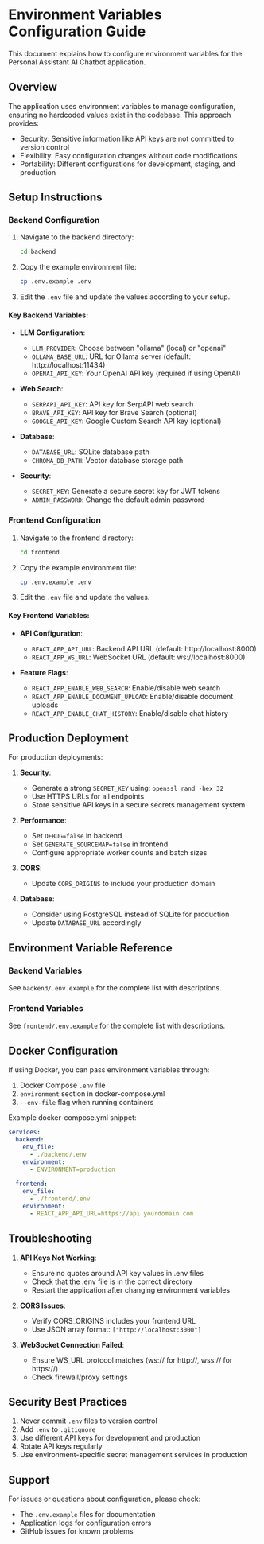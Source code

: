# Environment Variables Configuration Guide

This document explains how to configure environment variables for the Personal Assistant AI Chatbot application.

## Overview

The application uses environment variables to manage configuration, ensuring no hardcoded values exist in the codebase. This approach provides:
- Security: Sensitive information like API keys are not committed to version control
- Flexibility: Easy configuration changes without code modifications
- Portability: Different configurations for development, staging, and production

## Setup Instructions

### Backend Configuration

1. Navigate to the backend directory:
   ```bash
   cd backend
   ```

2. Copy the example environment file:
   ```bash
   cp .env.example .env
   ```

3. Edit the `.env` file and update the values according to your setup.

#### Key Backend Variables:

- **LLM Configuration**:
  - `LLM_PROVIDER`: Choose between "ollama" (local) or "openai"
  - `OLLAMA_BASE_URL`: URL for Ollama server (default: http://localhost:11434)
  - `OPENAI_API_KEY`: Your OpenAI API key (required if using OpenAI)

- **Web Search**:
  - `SERPAPI_API_KEY`: API key for SerpAPI web search
  - `BRAVE_API_KEY`: API key for Brave Search (optional)
  - `GOOGLE_API_KEY`: Google Custom Search API key (optional)

- **Database**:
  - `DATABASE_URL`: SQLite database path
  - `CHROMA_DB_PATH`: Vector database storage path

- **Security**:
  - `SECRET_KEY`: Generate a secure secret key for JWT tokens
  - `ADMIN_PASSWORD`: Change the default admin password

### Frontend Configuration

1. Navigate to the frontend directory:
   ```bash
   cd frontend
   ```

2. Copy the example environment file:
   ```bash
   cp .env.example .env
   ```

3. Edit the `.env` file and update the values.

#### Key Frontend Variables:

- **API Configuration**:
  - `REACT_APP_API_URL`: Backend API URL (default: http://localhost:8000)
  - `REACT_APP_WS_URL`: WebSocket URL (default: ws://localhost:8000)

- **Feature Flags**:
  - `REACT_APP_ENABLE_WEB_SEARCH`: Enable/disable web search
  - `REACT_APP_ENABLE_DOCUMENT_UPLOAD`: Enable/disable document uploads
  - `REACT_APP_ENABLE_CHAT_HISTORY`: Enable/disable chat history

## Production Deployment

For production deployments:

1. **Security**:
   - Generate a strong `SECRET_KEY` using: `openssl rand -hex 32`
   - Use HTTPS URLs for all endpoints
   - Store sensitive API keys in a secure secrets management system

2. **Performance**:
   - Set `DEBUG=false` in backend
   - Set `GENERATE_SOURCEMAP=false` in frontend
   - Configure appropriate worker counts and batch sizes

3. **CORS**:
   - Update `CORS_ORIGINS` to include your production domain

4. **Database**:
   - Consider using PostgreSQL instead of SQLite for production
   - Update `DATABASE_URL` accordingly

## Environment Variable Reference

### Backend Variables

See `backend/.env.example` for the complete list with descriptions.

### Frontend Variables

See `frontend/.env.example` for the complete list with descriptions.

## Docker Configuration

If using Docker, you can pass environment variables through:

1. Docker Compose `.env` file
2. `environment` section in docker-compose.yml
3. `--env-file` flag when running containers

Example docker-compose.yml snippet:
```yaml
services:
  backend:
    env_file:
      - ./backend/.env
    environment:
      - ENVIRONMENT=production
  
  frontend:
    env_file:
      - ./frontend/.env
    environment:
      - REACT_APP_API_URL=https://api.yourdomain.com
```

## Troubleshooting

1. **API Keys Not Working**:
   - Ensure no quotes around API key values in .env files
   - Check that the .env file is in the correct directory
   - Restart the application after changing environment variables

2. **CORS Issues**:
   - Verify CORS_ORIGINS includes your frontend URL
   - Use JSON array format: `["http://localhost:3000"]`

3. **WebSocket Connection Failed**:
   - Ensure WS_URL protocol matches (ws:// for http://, wss:// for https://)
   - Check firewall/proxy settings

## Security Best Practices

1. Never commit `.env` files to version control
2. Add `.env` to `.gitignore`
3. Use different API keys for development and production
4. Rotate API keys regularly
5. Use environment-specific secret management services in production

## Support

For issues or questions about configuration, please check:
- The `.env.example` files for documentation
- Application logs for configuration errors
- GitHub issues for known problems